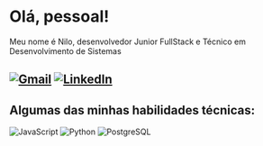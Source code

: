 # Olá, pessoal!

Meu nome é Nilo, desenvolvedor Junior FullStack e Técnico em Desenvolvimento de Sistemas

[![Gmail](https://img.shields.io/badge/-Gmail-red?style=for-the-badge&logo=gmail&logoColor=white)](mailto:niloaraujodacosta@gmail.com)
[![LinkedIn](https://img.shields.io/badge/-LinkedIn-blue?style=for-the-badge&logo=linkedin&logoColor=white)](https://linkedin.com/in/niloaraujodacosta)
---
## Algumas das minhas habilidades técnicas:
![JavaScript](https://img.shields.io/badge/-JavaScript-yellow?style=for-the-badge&logo=javascript&logoColor=white)
![Python](https://img.shields.io/badge/-Python-blue?style=for-the-badge&logo=python&logoColor=white)
![PostgreSQL](https://img.shields.io/badge/-PostgreSQL-blue?style=for-the-badge&logo=postgresql&logoColor=white)

